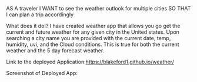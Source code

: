 AS A traveler
I WANT to see the weather outlook for multiple cities
SO THAT I can plan a trip accordingly

What does it do!?
I have created  weather app that allows you go get the current and future weather for any given city in the United states.
Upon searching a city name you are provided with the current date, temp, humidity, uvi, and the Cloud conditions. This is true for both the current weather and the 5 day forecast weather. 

Link to the deployed Application:https://blakeford1.github.io/weather/

Screenshot of Deployed App:
